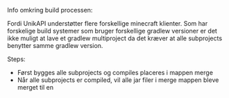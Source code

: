 Info omkring build processen:

Fordi UnikAPI understøtter flere forskellige minecraft klienter. Som har forskelige build systemer som bruger 
forskellige gradlew versioner er det ikke muligt at lave et gradlew multiproject da det kræver at alle subprojects benytter samme gradlew version.

Steps:
 - Først bygges alle subprojects og compiles placeres i mappen merge
 - Når alle subprojects er compiled, vil alle jar filer i merge mappen bleve merget til en